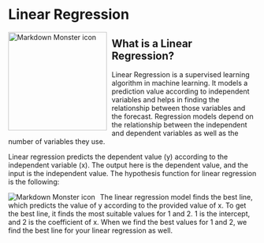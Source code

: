 # Linear Regression
<img src="https://cdn-icons-png.flaticon.com/512/1998/1998646.png"
     alt="Markdown Monster icon"
     style="float: left; margin-right: 10px;" 
     width=200
     height=200
     />
## What is a Linear Regression?
Linear Regression is a supervised learning algorithm in machine learning. It models a prediction value according to independent variables and helps in finding the relationship between those variables and the forecast. Regression models depend on the relationship between the independent and dependent variables as well as the number of variables they use.

Linear regression predicts the dependent value (y) according to the independent variable (x). The output here is the dependent value, and the input is the independent value. The hypothesis function for linear regression is the following:

<img src="https://www.oreilly.com/library/view/data-science-with/9781789537123/assets/0dd7c83b-70e2-45f3-9ef3-ec9dacc54cde.png"
     alt="Markdown Monster icon"
     style="float: left; margin-right: 10px;" />


The linear regression model finds the best line, which predicts the value of y according to the provided value of x. To get the best line, it finds the most suitable values for 1 and 2. 1 is the intercept, and 2 is the coefficient of x. When we find the best values for 1 and 2, we find the best line for your linear regression as well.
